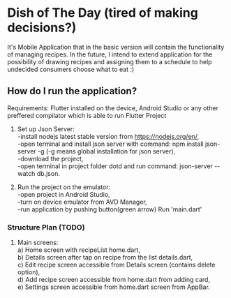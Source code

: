 # Dish of The Day (tired of making decisions?)

It's Mobile Application that in the basic version will contain the functionality of 
managing recipes. In the future, I intend to extend application for the possibility of drawing 
recipes and assigning them to a schedule to help undecided consumers choose what to eat :)

## How do I run the application?
Requirements: Flutter installed on the device, Android Studio or any other preffered compilator 
which is able to run Flutter Project
1) Set up Json Server:  
   -install nodejs latest stable version from https://nodejs.org/en/,  
   -open terminal and install json server with command: npm install json-server -g (-g means global installation for json server),  
   -download the project,  
   -open terminal in project folder dotd and run command: json-server --watch db.json.

2) Run the project on the emulator:  
   -open project in Android Studio,  
   -turn on device emulator from AVD Manager,  
   -run application by pushing button(green arrow) Run 'main.dart'

### Structure Plan (TODO)

1. Main screens:  
   a) Home screen with recipeList home.dart,  
   b) Details screen after tap on recipe from the list details.dart,  
   c) Edit recipe screen accessible from Details screen (contains delete option),  
   d) Add recipe screen accessible from home.dart from adding card,  
   e) Settings screen accessible from home.dart screen from AppBar.  
